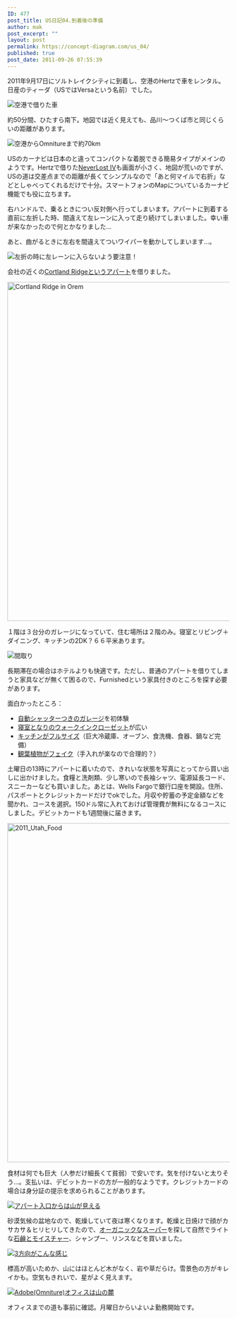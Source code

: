 ```yaml
---
ID: 477
post_title: US日記04.到着後の準備
author: mak
post_excerpt: ""
layout: post
permalink: https://concept-diagram.com/us_04/
published: true
post_date: 2011-09-26 07:55:39
---
```

2011年9月17日にソルトレイクシティに到着し、空港のHertzで車をレンタル。日産のティーダ（USではVersaという名前）でした。

<img alt="空港で借りた車" sizes="100vw" src="//res.cloudinary.com/mak00s/image/upload/f_auto,w_auto:200:800/v1509983977/2011-09-27-Nissan-Versa_anmmvy.jpg" />

約50分間、ひたすら南下。地図では近く見えても、品川～つくば市と同じくらいの距離があります。

<img alt="空港からOmnitureまで約70km" sizes="50vw" src="//res.cloudinary.com/mak00s/image/upload/f_auto,w_auto:200:469/v1509984480/2011-09-25-SLC-to-Orem-70km_mdhwiy.png" />

USのカーナビは日本のと違ってコンパクトな着脱できる簡易タイプがメインのようです。Hertzで借りた[NeverLost IV](http://www.neverlost.com/neverlostinfo.aspx)も画面が小さく、地図が荒いのですが、USの道は交差点までの距離が長くてシンプルなので「あと何マイルで右折」などとしゃべってくれるだけで十分。スマートフォンのMapについているカーナビ機能でも役に立ちます。

右ハンドルで、乗るときについ反対側へ行ってしまいます。アパートに到着する直前に左折した時、間違えて左レーンに入って走り続けてしまいました。幸い車が来なかったので何とかなりました...

あと、曲がるときに左右を間違えてついワイパーを動かしてしまいます...。

<img alt="左折の時に左レーンに入らないよう要注意！" sizes="50vw" src="//res.cloudinary.com/mak00s/image/upload/f_auto,w_auto:200:328/v1509984682/2011-09-26-Car-on-Left-Lane_si9a2o.png" />

会社の近くの[Cortland Ridgeというアパート](http://www.oakwood.com/furnished-apartments/furnished/US/UT/Orem/prop238.html)を借りました。

<a data-flickr-embed="true"  href="https://www.flickr.com/photos/27261559@N06/albums/72157666177404729" title="Cortland Ridge in Orem"><img src="https://farm7.staticflickr.com/6175/6164872091_da8276fdb9_b.jpg" width="1024" height="768" alt="Cortland Ridge in Orem"></a>

１階は３台分のガレージになっていて、住む場所は２階のみ。寝室とリビング＋ダイニング、キッチンの2DK？６６平米あります。

<img alt="間取り" sizes="50vw" src="//res.cloudinary.com/mak00s/image/upload/f_auto,w_auto:200:260/v1509985194/2011-09-18-Cortland-Ridge-Layout_kidija.jpg" />

長期滞在の場合はホテルよりも快適です。ただし、普通のアパートを借りてしまうと家具などが無くて困るので、Furnishedという家具付きのところを探す必要があります。

面白かったところ：

- <a href="http://www.flickr.com/photos/27261559@N06/6157472852/">自動シャッターつきのガレージ</a>を初体験
- <a href="http://www.flickr.com/photos/27261559@N06/6157481294/">寝室となりのウォークインクローゼット</a>が広い
- <a href="http://www.flickr.com/photos/27261559@N06/6157474992/">キッチンがフルサイズ</a>（巨大冷蔵庫、オーブン、食洗機、食器、鍋など完備）
- <a href="http://www.flickr.com/photos/27261559@N06/6158924171/">観葉植物がフェイク</a>（手入れが楽なので合理的？）

土曜日の13時にアパートに着いたので、きれいな状態を写真にとってから買い出しに出かけました。食糧と洗剤類、少し寒いので長袖シャツ、電源延長コード、スニーカーなども買いました。あとは、Wells Fargoで銀行口座を開設。住所、パスポートとクレジットカードだけでokでした。月収や貯蓄の予定金額などを聞かれ、コースを選択。150ドル常に入れておけば管理費が無料になるコースにしました。デビットカードも1週間後に届きます。

<a data-flickr-embed="true" href="https://www.flickr.com/photos/27261559@N06/albums/72157627583665943" title="2011_Utah_Food"><img src="https://farm7.staticflickr.com/6168/6163502847_e97ba7cb67_b.jpg" width="1024" height="768" alt="2011_Utah_Food"></a><script async src="//embedr.flickr.com/assets/client-code.js" charset="utf-8"></script>

食材は何でも巨大（人参だけ細長くて貧弱）で安いです。気を付けないと太りそう...。支払いは、デビットカードの方が一般的なようです。クレジットカードの場合は身分証の提示を求められることがあります。

<a title="アパート入口からは山が見える" href="http://www.flickr.com/photos/27261559@N06/6160986051/"><img alt="アパート入口からは山が見える" sizes="100vw" src="//res.cloudinary.com/mak00s/image/upload/f_auto,w_auto:200:800/v1510300781/2011-09-19-Orem.jpg" /></a>

砂漠気候の盆地なので、乾燥していて夜は寒くなります。乾燥と日焼けで顔がカサカサ＆ヒリヒリしてきたので、[オーガニックなスーパー](http://www.goodearthnaturalfoods.com/)を探して自然でライトな<a href="http://www.flickr.com/photos/27261559@N06/6181463809/in/photostream">石鹸とモイスチャー</a>、シャンプー、リンスなどを買いました。

<a href="http://www.flickr.com/photos/27261559@N06/6177864283/"><img alt="3方向がこんな感じ" sizes="100vw" src="//res.cloudinary.com/mak00s/image/upload/f_auto,w_auto:200:800/v1510300257/2011-09-23-Orem-surrounded-by-mountains.jpg" /></a>

標高が高いためか、山にはほとんど木がなく、岩や草だらけ。雪景色の方がキレイかも。空気もきれいで、星がよく見えます。

<a title="Adobe(Omniture)オフィスは山の麓" href="http://www.flickr.com/photos/27261559@N06/6160988509/"><img alt="Adobe(Omniture)オフィスは山の麓" sizes="100vw" src="//res.cloudinary.com/mak00s/image/upload/f_auto,w_auto:200:800/v1510300622/2011-09-11-Orem-mountains.jpg" /></a>

オフィスまでの道も事前に確認。月曜日からいよいよ勤務開始です。
